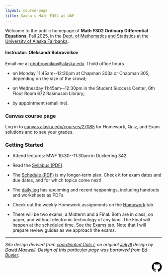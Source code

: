 ```yaml
---
layout: course-page
title: Sasha's Math F302 at UAF
---
```


<!-- # CAUTION: STILL UNDER CONSTRUCTION!! -->

Welcome to the public homepage of **Math F302 Ordinary Differential Equations**, Fall 2025, in the [Dept. of Mathematics and Statistics](http://www.uaf.edu/dms/) at the [University of Alaska Fairbanks](http://www.uaf.edu/).

#### Instructor:  Oleksandr Bobrovnikov

Email me at [obobrovnikov@alaska.edu](mailto:obobrovnikov@alaska.edu).  I hold office hours

* on Monday 11:45am--12:30pm at Chapman 303a or Chapman 305, depending on the size of the crowd;

* on Wednesday 11:45am--12:30pm in the  Student Success Center, 6th Floor Room 672 Rasmuson Library;

* by appointment (email me).

### Canvas course page

Log in to [canvas.alaska.edu/courses/27085](https://canvas.alaska.edu/courses/27085) for Homework, Quiz, and Exam solutions and to see your grades.

### Getting Started

* Attend lectures: MWF 10:30--11:30am in Duckering 342.

* Read the [Syllabus (PDF)](assets/general/F25/syllabus.pdf).

* The [Schedule (PDF)](assets/general/F25/schedule.pdf) is my longer-term plan.  Check it for exam dates and due dates, and for which topics come next!

* The [daily log](daily) has upcoming and recent happenings, including handouts and worksheets as PDFs.

* Check out the weekly Homework assignments on the [Homework](homework) tab.

* There will be two exams, a Midterm and a Final.  Both are in class, on paper, and without electronic technology of any kind.  The Final will happen at the scheduled time.  See the [Exams](exams) tab.  Note that I will prepare review guides as we approach the exams.

---
_Site design derived from [coordinated Calc I](https://uaf-math251.github.io/), an original [Jekyll](https://jekyllrb.com/) design by [David Maxwell](https://damaxwell.github.io/). Design of this particular page was borrowed from [Ed Bueler](https://bueler.github.io)._

[<img src="assets/images/GitHub-Mark-32px.png" align="right">](https://github.com/blackcurrantpi/ode "github repository for this site")
